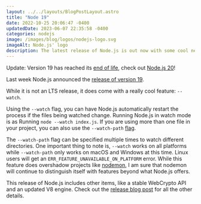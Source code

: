 ```yaml
---
layout: ../../layouts/BlogPostLayout.astro
title: "Node 19"
date: 2022-10-25 20:06:47 -0400
updatedDate: 2023-06-07 22:35:58 -0400
categories: nodejs
image: /images/blog/logos/nodejs-logo.svg
imageAlt: Node.js' logo
description: The latest release of Node.js is out now with some cool new features.
---
```


Update: Version 19 has reached its [end of life](https://github.com/nodejs/Release?#end-of-life-releases), check out [Node.js 20](../node-20/)!

Last week Node.js announced the [release of version 19](https://nodejs.org/en/blog/announcements/v19-release-announce).

While it is not an LTS release, it does come with a really cool feature: `--watch`.

Using the `--watch` flag, you can have Node.js automatically restart the process
if the files being watched change. Running Node.js in watch mode is as Running
`node --watch index.js`. If you are using more than one file in your project,
you can also use the `--watch-path` [flag](https://github.com/nodejs/node/blob/main/doc/api/cli.md#--watch-path).

The `--watch-path` flag can be specified multiple times to watch different directories.
One important thing to note is, `--watch` works on all platforms while `--watch-path` only
works on macOS and Windows at this time. Linux users will get an `ERR_FEATURE_UNAVAILABLE_ON_PLATFORM`
error. While this feature does overshadow projects like [nodemon](https://nodemon.io/),
I am sure that nodemon will continue to distinguish itself with features beyond
what Node.js offers.

This release of Node.js includes other items, like
a stable WebCrypto API and an updated V8 engine. Check out the
[release blog post](https://nodejs.org/en/blog/announcements/v19-release-announce/)
for all the other details.
